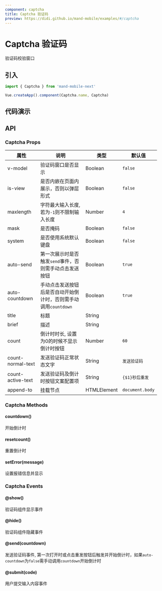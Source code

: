 ```yaml
---
component: captcha
title: Captcha 验证码
preview: https://didi.github.io/mand-mobile/examples/#/captcha
---
```


# Captcha 验证码

验证码校验窗口

## 引入

```javascript
import { Captcha } from 'mand-mobile-next'

Vue.createApp().component(Captcha.name, Captcha)
```

## 代码演示

<demo-wrapper
  src="src/packages/captcha/demo"
/>

## API

### Captcha Props

|属性 | 说明 | 类型 | 默认值|
|----|-----|------|------|
|v-model|验证码窗口是否显示|Boolean|`false`|
|is-view|是否内嵌在页面内展示，否则以弹层形式|Boolean|`false`|
|maxlength|字符最大输入长度, 若为`-1`则不限制输入长度|Number|`4`|
|mask|是否掩码|Boolean|`false`|
|system|是否使用系统默认键盘|Boolean|`false`|
|auto-send|第一次展示时是否触发`send`事件，否则需手动点击发送按钮|Boolean|`true`|
|auto-countdown|手动点击发送按钮后是否自动开始倒计时，否则需手动调用`countdown`|Boolean|`true`|
|title|标题|String| |
|brief|描述|String| |
|count|倒计时时长, 设置为0的时候不显示倒计时按钮|Number|`60`|
|count-normal-text|发送验证码正常状态文字|String| `发送验证码` |
|count-active-text|发送验证码及倒计时按钮文案配置项|String| `{$1}秒后重发` |
|append-to |挂载节点|HTMLElement|`document.body`|

### Captcha Methods

#### countdown()

开始倒计时

#### resetcount()

重置倒计时

#### setError(message)

设置报错信息并显示

### Captcha Events

#### @show()

验证码组件显示事件

#### @hide()

验证码组件隐藏事件

#### @send(countdown)

发送验证码事件, 第一次打开时或点击重发按钮后触发并开始倒计时，如果`auto-countdown`为`false`需手动调用`countdown`开始倒计时

#### @submit(code)

用户提交输入内容事件
